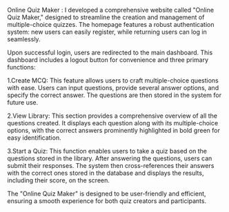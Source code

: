 Online Quiz Maker :
I developed a comprehensive website called "Online Quiz Maker," designed to streamline the creation and management of multiple-choice quizzes. The homepage features a robust authentication system:
new users can easily register, while returning users can log in seamlessly.

Upon successful login, users are redirected to the main dashboard. This dashboard includes a logout button for convenience and three primary functions:

1.Create MCQ: This feature allows users to craft multiple-choice questions with ease. Users can input questions, provide several answer options, and specify the correct answer.
  The questions are then stored in the system for future use.

2.View Library: This section provides a comprehensive overview of all the questions created. It displays each question along with its multiple-choice options, with the correct answers prominently 
  highlighted in bold green for easy identification.

3.Start a Quiz: This function enables users to take a quiz based on the questions stored in the library. After answering the questions, users can submit their responses. The system then cross-references
  their answers with the correct ones stored in the database and displays the results, including their score, on the screen.

The "Online Quiz Maker" is designed to be user-friendly and efficient, ensuring a smooth experience for both quiz creators and participants.





